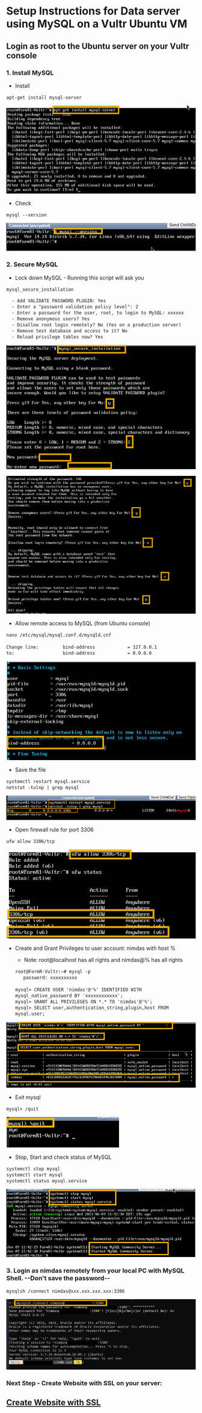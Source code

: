 
# Setup Instructions for Data server using MySQL on a Vultr Ubuntu VM

## Login as root to the Ubuntu server on your Vultr console


### 1. Install MySQL

- Install 
```
apt-get install mysql-server
```
![Install MySQL](./images/fr0305-01_Ubuntu-install-mysql.png "Install MySQL")

- Check
```
mysql --version
```
![Check MySQL](./images/fr0305-02_Ubuntu-check-mysql.png "Check MySQL")

### 2. Secure MySQL

- Lock down MySQL - Running this script will ask you

```
mysql_secure_installation
```
      - Add VALIDATE PASSWORD PLUGIN: Yes
      - Enter a "password validation policy level": 2
      - Enter a password for the user, root, to login to MySQL: xxxxxx
      - Remove anonymous users? Yes
      - Disallow root login remotely? No (Yes on a production server)
      - Remove test database and access to it? No 
      - Reload privilege tables now? Yes

![Secure MySQL](./images/fr0305-03_Ubuntu-secure-mysql.png "Secure MySQL")

![Secure MySQL part 2](./images/fr0305-03_Ubuntu-secure-mysql2.png "Secure MySQL part 2")

- Allow remote access to MySQL (from Ubuntu console)
```
nano /etc/mysql/mysql.conf.d/mysqld.cnf

Change line:         bind-address            = 127.0.0.1
to:                  bind-address            = 0.0.0.0
```
![Mysql-setup-nano-bind-address](./images/fr0305-04_Ubuntu-nano-bind-address-mysql.png "Mysql-setup-nano-bind-address")

- Save the file

```
systemctl restart mysql.service
netstat -tulnp | grep mysql
```

![Mysql-setup-allow-remote-access](./images/fr0305-05_Ubuntu-allow-remote-access-mysql.png "Mysql-setup-allow-remote-access")

- Open firewall rule for port 3306
```
ufw allow 3306/tcp
```
![Mysql-setup-open-firewall-port-3360](./images/fr0305-06_Ubuntu-open-firewall-port-3360-mysql.png "Mysql-setup-open-firewall-port-3360")

- Create and Grant Privileges to user account: nimdas with host %
    - Note: root@localhost has all rights and nimdas@% has all rights

   ```
   root@FormR-Vultr:~# mysql -p
      password: xxxxxxxxxx

   mysql> CREATE USER 'nimdas'@'%' IDENTIFIED WITH mysql_native_password BY 'xxxxxxxxxxxx';
   mysql> GRANT ALL PRIVILEGES ON *.* TO 'nimdas'@'%';
   mysql> SELECT user,authentication_string,plugin,host FROM mysql.user;
   ```
![Mysql-setup-create-admin](./images/fr0305-07_Ubuntu-create-admin-mysql.png "Mysql-setup-create-admin")

- Exit mysql
```
mysql> /quit
```
![Mysql-quit-to-console](./images/fr0305-08_Ubuntu-quit-to-console-mysql.png "Mysql-quit-to-console")

- Stop, Start and check status of MySQL
```
systemctl stop mysql
systemctl start mysql
systemctl status mysql.service
```

![Mysql-setup-check-status](./images/fr0305-09_Ubuntu-check-status-mysql.png "Mysql-setup-check-status")

### 3. Login as nimdas remotely from your local PC with MySQL Shell. --Don't save the password--

```
mysqlsh /connect nimdas@xxx.xxx.xxx.xxx:3306
```
![Mysql-setup-login-admin-mysqlsh-local](./images/fr0305-10_Ubuntu-login-admin-mysqlsh-local.png "Mysql-setup-login-admin-mysqlsh-local")
 
### Next Step - Create Website with SSL on your server: 

## [Create Website with SSL](../setup/fr0306_Setup-Website-SSL-Ubuntu.md)
